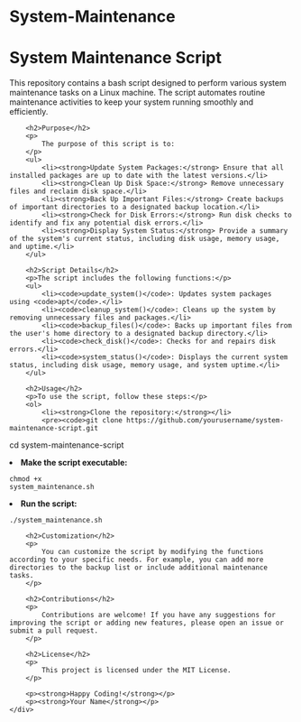 # System-Maintenance

<h1>System Maintenance Script</h1>
        <p>
            This repository contains a bash script designed to perform various system maintenance tasks on a Linux machine. The script automates routine maintenance activities to keep your system running smoothly and efficiently.
        </p>

        <h2>Purpose</h2>
        <p>
            The purpose of this script is to:
        </p>
        <ul>
            <li><strong>Update System Packages:</strong> Ensure that all installed packages are up to date with the latest versions.</li>
            <li><strong>Clean Up Disk Space:</strong> Remove unnecessary files and reclaim disk space.</li>
            <li><strong>Back Up Important Files:</strong> Create backups of important directories to a designated backup location.</li>
            <li><strong>Check for Disk Errors:</strong> Run disk checks to identify and fix any potential disk errors.</li>
            <li><strong>Display System Status:</strong> Provide a summary of the system's current status, including disk usage, memory usage, and uptime.</li>
        </ul>

        <h2>Script Details</h2>
        <p>The script includes the following functions:</p>
        <ul>
            <li><code>update_system()</code>: Updates system packages using <code>apt</code>.</li>
            <li><code>cleanup_system()</code>: Cleans up the system by removing unnecessary files and packages.</li>
            <li><code>backup_files()</code>: Backs up important files from the user's home directory to a designated backup directory.</li>
            <li><code>check_disk()</code>: Checks for and repairs disk errors.</li>
            <li><code>system_status()</code>: Displays the current system status, including disk usage, memory usage, and system uptime.</li>
        </ul>

        <h2>Usage</h2>
        <p>To use the script, follow these steps:</p>
        <ol>
            <li><strong>Clone the repository:</strong></li>
            <pre><code>git clone https://github.com/yourusername/system-maintenance-script.git
cd system-maintenance-script</code></pre>
            <li><strong>Make the script executable:</strong></li>
            <pre><code>chmod +x system_maintenance.sh</code></pre>
            <li><strong>Run the script:</strong></li>
            <pre><code>./system_maintenance.sh</code></pre>
        </ol>

        <h2>Customization</h2>
        <p>
            You can customize the script by modifying the functions according to your specific needs. For example, you can add more directories to the backup list or include additional maintenance tasks.
        </p>

        <h2>Contributions</h2>
        <p>
            Contributions are welcome! If you have any suggestions for improving the script or adding new features, please open an issue or submit a pull request.
        </p>

        <h2>License</h2>
        <p>
            This project is licensed under the MIT License.
        </p>

        <p><strong>Happy Coding!</strong></p>
        <p><strong>Your Name</strong></p>
    </div>
